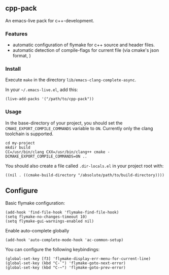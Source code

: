 ## cpp-pack

An emacs-live pack for c++-development.

### Features

 * automatic configuration of flymake for c++ source and header files.
 * automatic detection of compile-flags for current file (via cmake's json format, )

### Install

Execute `make` in the directory `lib/emacs-clang-complete-async`.

In your `~/.emacs-live.el`, add this:

    (live-add-packs '("/path/to/cpp-pack"))

### Usage

In the base-directory of your project, you should set the
`CMAKE_EXPORT_COMPILE_COMMANDS` variable to `ON`. Currently only the
clang toolchain is supported.

    cd my-project
    mkdir build
    CC=/usr/bin/clang CXX=/usr/bin/clang++ cmake -DCMAKE_EXPORT_COMPILE_COMMANDS=ON ..

You should also create a file called `.dir-locals.el` in your project root with:

    ((nil . ((cmake-build-directory "/absolute/path/to/build-directory))))

## Configure

Basic flymake configuration:

    (add-hook 'find-file-hook 'flymake-find-file-hook)
    (setq flymake-no-changes-timeout 10)
    (setq flymake-gui-warnings-enabled nil)

Enable auto-complete globally

    (add-hook 'auto-complete-mode-hook 'ac-common-setup)

You can configure the following keybindings:

    (global-set-key [f3] 'flymake-display-err-menu-for-current-line)
    (global-set-key (kbd "C-`") 'flymake-goto-next-error)
    (global-set-key (kbd "C-~") 'flymake-goto-prev-error)
